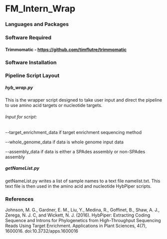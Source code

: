# FM_Intern_Wrap

### Languages and Packages

### Software Required
#### Trimmomatic - https://github.com/timflutre/trimmomatic

### Software Installation

### Pipeline Script Layout

##### hyb_wrap.py
This is the wrapper script designed to take user input and direct the pipeline to use amino acid targets or nucleotide targets. 

###### Input for script:
--target_enrichment_data if target enrichment sequencing method 

--whole_genome_data if data is whole genome input data 

--assembly_data if data is either a SPAdes assembly or non-SPAdes assembly


##### getNameList.py
getNameList.py writes a list of sample names to a text file namelist.txt. This text file is then used in the amino acid and nucleotide HybPiper scripts. 


### References 
Johnson, M. G., Gardner, E. M., Liu, Y., Medina, R., Goffinet, B., Shaw, A. J., Zerega, N. J. C, and Wickett, N. J. (2016). HybPiper: Extracting Coding Sequence and Introns for Phylogenetics from High-Throughput Sequencing Reads Using Target Enrichment. Applications in Plant Sciences, 4(7), 1600016. doi:10.3732/apps.1600016

